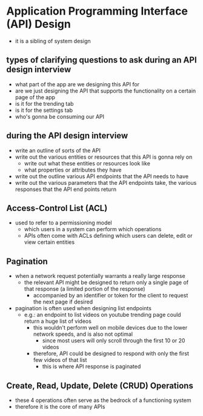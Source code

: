# Application Programming Interface (API) Design
- it is a sibling of system design
## types of clarifying questions to ask during an API design interview
- what part of the app are we designing this API for
- are we just designing the API that supports the functionality on a certain page of the app
- is it for the trending tab
- is it for the settings tab
- who's gonna be consuming our API
## during the API design interview
- write an outline of sorts of the API
- write out the various entities or resources that this API is gonna rely on
  - write out what these entities or resources look like
  - what properties or attributes they have
- write out the outline various API endpoints that the API needs to have
- write out the various parameters that the API endpoints take, the various responses that the API end points return
## Access-Control List (ACL)
- used to refer to a permissioning model
  - which users in a system can perform which operations
  - APIs often come with ACLs defining which users can delete, edit or view certain entities
## Pagination
- when a network request potentially warrants a really large response
  - the relevant API might be designed to return only a single page of that response (a limited portion of the response)
    - accompanied by an identifier or token for the client to request the next page if desired
- pagination is often used when designing list endpoints
  - e.g.: an endpoint to list videos on youtube trending page could return a huge list of videos
    - this wouldn't perform well on mobile devices due to the lower network speeds, and is also not optimal
      - since most users will only scroll through the first 10 or 20 videos
    - therefore, API could be designed to respond with only the first few videos of that list
      - this is where API response is paginated
## Create, Read, Update, Delete (CRUD) Operations
- these 4 operations often serve as the bedrock of a functioning system
- therefore it is the core of many APIs

